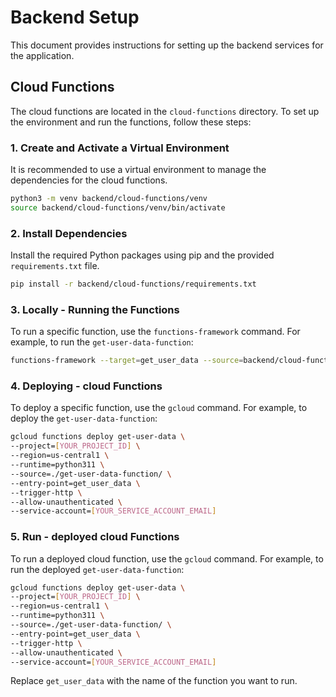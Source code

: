 # Backend Setup

This document provides instructions for setting up the backend services for the application.

## Cloud Functions

The cloud functions are located in the `cloud-functions` directory. To set up the environment and run the functions, follow these steps:

### 1. Create and Activate a Virtual Environment

It is recommended to use a virtual environment to manage the dependencies for the cloud functions.

```bash
python3 -m venv backend/cloud-functions/venv
source backend/cloud-functions/venv/bin/activate
```

### 2. Install Dependencies

Install the required Python packages using pip and the provided `requirements.txt` file.

```bash
pip install -r backend/cloud-functions/requirements.txt
```

### 3. Locally - Running the Functions

To run a specific function, use the `functions-framework` command. For example, to run the `get-user-data-function`:

```bash
functions-framework --target=get_user_data --source=backend/cloud-functions/get-user-data-function/main.py --port=8080
```


### 4. Deploying - cloud Functions

To deploy a specific function, use the `gcloud` command. For example, to deploy the `get-user-data-function`:

```bash
gcloud functions deploy get-user-data \
--project=[YOUR_PROJECT_ID] \
--region=us-central1 \
--runtime=python311 \
--source=./get-user-data-function/ \
--entry-point=get_user_data \
--trigger-http \
--allow-unauthenticated \
--service-account=[YOUR_SERVICE_ACCOUNT_EMAIL]
```


### 5. Run - deployed cloud Functions

To run a deployed cloud function, use the `gcloud` command. For example, to run the deployed `get-user-data-function`:

```bash
gcloud functions deploy get-user-data \
--project=[YOUR_PROJECT_ID] \
--region=us-central1 \
--runtime=python311 \
--source=./get-user-data-function/ \
--entry-point=get_user_data \
--trigger-http \
--allow-unauthenticated \
--service-account=[YOUR_SERVICE_ACCOUNT_EMAIL]
```

Replace `get_user_data` with the name of the function you want to run.